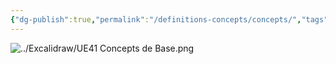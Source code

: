 ```yaml
---
{"dg-publish":true,"permalink":"/definitions-concepts/concepts/","tags":["mindmaps","concept"],"noteIcon":"2"}
---
```


![../Excalidraw/UE41 Concepts de Base.png](/img/user/Excalidraw/UE41%20Concepts%20de%20Base.png)
